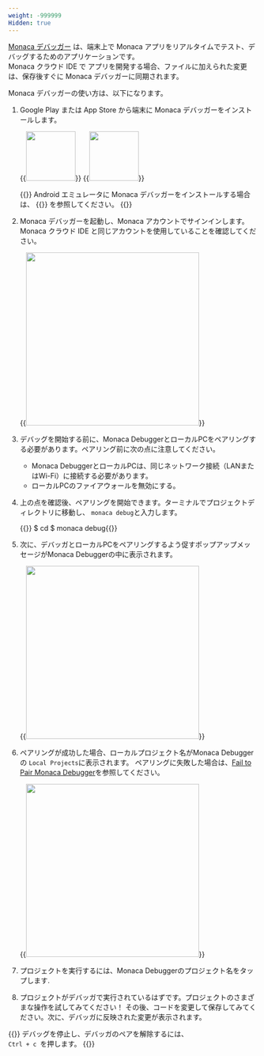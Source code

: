 ```yaml
---
weight: -999999
Hidden: true
---
```


[Monaca デバッガー](/ja/products_guide/debugger/) は、端末上で Monaca アプリをリアルタイムでテスト、デバッグするためのアプリケーションです。  
Monaca クラウド IDE で アプリを開発する場合、ファイルに加えられた変更は、保存後すぐに Monaca デバッガーに同期されます。

Monaca デバッガーの使い方は、以下になります。

1. Google Play または App Store から端末に Monaca デバッガーをインストールします。

    {{<img src="/images/monaca_ide/tutorial/testing_debugging/App_Store.jpg" width="100" link="https://itunes.apple.com/us/app/monaca/id550941371?mt=8">}}
    {{<img src="/images/monaca_ide/tutorial/testing_debugging/Google_play.png" width="100" link="https://play.google.com/store/apps/details?id=mobi.monaca.debugger&hl=en">}}

    {{<note>}}
        Android エミュレータに Monaca デバッガーをインストールする場合は、 {{<link href="/ja/products_guide/debugger/installation/debugger_emulator/" title="Android エミュレーター向け Monaca デバッガー">}} を参照してください。
    {{</note>}}

2. Monaca デバッガーを起動し、Monaca アカウントでサインインします。 Monaca クラウド IDE と同じアカウントを使用していることを確認してください。

    {{<img src="/images/migration/debugger.png" width="350px">}}

3.  デバッグを開始する前に、Monaca DebuggerとローカルPCをペアリングする必要があります。ペアリング前に次の点に注意してください。

    -  Monaca DebuggerとローカルPCは、同じネットワーク接続（LANまたはWi-Fi）に接続する必要があります。
    - ローカルPCのファイアウォールを無効にする。

4.  上の点を確認後、ペアリングを開始できます。ターミナルでプロジェクトディレクトリに移動し、 `monaca debug`と入力します。

    {{<highlight bash>}}
    $ cd <project dir>
    $ monaca debug{{</highlight>}}

5.  次に、デバッガとローカルPCをペアリングするよう促すポップアップメッセージがMonaca Debuggerの中に表示されます。

    {{<img src="/images/monaca_cli/tutorial/testing_debugging/2.png" width="350">}}

6.  ペアリングが成功した場合、ローカルプロジェクト名がMonaca Debuggerの `Local Projects`に表示されます。  ペアリングに失敗した場合は、[Fail to Pair Monaca Debugger](/ja/products_guide/debugger/troubleshooting/#fail-to-pair-monaca-debugger)を参照してください。

    {{<img src="/images/migration/debugger_cli.png" width="350">}}

7.  プロジェクトを実行するには、Monaca Debuggerのプロジェクト名をタップします.

8.  プロジェクトがデバッガで実行されているはずです。プロジェクトのさまざまな操作を試してみてください！ その後、コードを変更して保存してみてください。次に、デバッガに反映された変更が表示されます。

 
{{<note>}}
デバッグを停止し、デバッガのペアを解除するには、<code> Ctrl + c </code>を押します。
{{</note>}}
